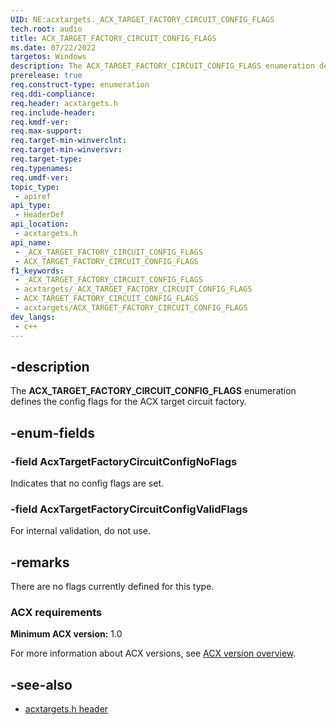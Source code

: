 ```yaml
---
UID: NE:acxtargets._ACX_TARGET_FACTORY_CIRCUIT_CONFIG_FLAGS
tech.root: audio
title: ACX_TARGET_FACTORY_CIRCUIT_CONFIG_FLAGS
ms.date: 07/22/2022
targetos: Windows
description: The ACX_TARGET_FACTORY_CIRCUIT_CONFIG_FLAGS enumeration defines the config flags for the ACX target circuit factory.
prerelease: true
req.construct-type: enumeration
req.ddi-compliance: 
req.header: acxtargets.h
req.include-header: 
req.kmdf-ver: 
req.max-support: 
req.target-min-winverclnt: 
req.target-min-winversvr: 
req.target-type: 
req.typenames: 
req.umdf-ver: 
topic_type:
 - apiref
api_type:
 - HeaderDef
api_location:
 - acxtargets.h
api_name:
 - _ACX_TARGET_FACTORY_CIRCUIT_CONFIG_FLAGS
 - ACX_TARGET_FACTORY_CIRCUIT_CONFIG_FLAGS
f1_keywords:
 - _ACX_TARGET_FACTORY_CIRCUIT_CONFIG_FLAGS
 - acxtargets/_ACX_TARGET_FACTORY_CIRCUIT_CONFIG_FLAGS
 - ACX_TARGET_FACTORY_CIRCUIT_CONFIG_FLAGS
 - acxtargets/ACX_TARGET_FACTORY_CIRCUIT_CONFIG_FLAGS
dev_langs:
 - c++
---
```


## -description

The **ACX_TARGET_FACTORY_CIRCUIT_CONFIG_FLAGS** enumeration defines the config flags for the ACX target circuit factory.

## -enum-fields

### -field AcxTargetFactoryCircuitConfigNoFlags

Indicates that no config flags are set.

### -field AcxTargetFactoryCircuitConfigValidFlags

For internal validation, do not use.

## -remarks

There are no flags currently defined for this type.

### ACX requirements

**Minimum ACX version:** 1.0

For more information about ACX versions, see [ACX version overview](/windows-hardware/drivers/audio/acx-version-overview).

## -see-also

- [acxtargets.h header](index.md)
